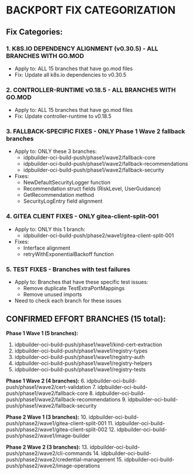 # BACKPORT FIX CATEGORIZATION

## Fix Categories:

### 1. K8S.IO DEPENDENCY ALIGNMENT (v0.30.5) - ALL BRANCHES WITH GO.MOD
- Apply to: ALL 15 branches that have go.mod files
- Fix: Update all k8s.io dependencies to v0.30.5

### 2. CONTROLLER-RUNTIME v0.18.5 - ALL BRANCHES WITH GO.MOD
- Apply to: ALL 15 branches that have go.mod files  
- Fix: Update controller-runtime to v0.18.5

### 3. FALLBACK-SPECIFIC FIXES - ONLY Phase 1 Wave 2 fallback branches
- Apply to: ONLY these 3 branches:
  * idpbuilder-oci-build-push/phase1/wave2/fallback-core
  * idpbuilder-oci-build-push/phase1/wave2/fallback-recommendations  
  * idpbuilder-oci-build-push/phase1/wave2/fallback-security
- Fixes:
  * NewDefaultSecurityLogger function
  * Recommendation struct fields (RiskLevel, UserGuidance)
  * GetRecommendation method
  * SecurityLogEntry field alignment

### 4. GITEA CLIENT FIXES - ONLY gitea-client-split-001
- Apply to: ONLY this 1 branch:
  * idpbuilder-oci-build-push/phase2/wave1/gitea-client-split-001
- Fixes:
  * Interface alignment
  * retryWithExponentialBackoff function

### 5. TEST FIXES - Branches with test failures
- Apply to: Branches that have these specific test issues:
  * Remove duplicate TestExtraPortMappings
  * Remove unused imports
- Need to check each branch for these issues

## CONFIRMED EFFORT BRANCHES (15 total):

**Phase 1 Wave 1 (5 branches):**
1. idpbuilder-oci-build-push/phase1/wave1/kind-cert-extraction
2. idpbuilder-oci-build-push/phase1/wave1/registry-types
3. idpbuilder-oci-build-push/phase1/wave1/registry-auth
4. idpbuilder-oci-build-push/phase1/wave1/registry-helpers
5. idpbuilder-oci-build-push/phase1/wave1/registry-tests

**Phase 1 Wave 2 (4 branches):**
6. idpbuilder-oci-build-push/phase1/wave2/cert-validation
7. idpbuilder-oci-build-push/phase1/wave2/fallback-core
8. idpbuilder-oci-build-push/phase1/wave2/fallback-recommendations
9. idpbuilder-oci-build-push/phase1/wave2/fallback-security

**Phase 2 Wave 1 (3 branches):**
10. idpbuilder-oci-build-push/phase2/wave1/gitea-client-split-001
11. idpbuilder-oci-build-push/phase2/wave1/gitea-client-split-002
12. idpbuilder-oci-build-push/phase2/wave1/image-builder

**Phase 2 Wave 2 (3 branches):**
13. idpbuilder-oci-build-push/phase2/wave2/cli-commands
14. idpbuilder-oci-build-push/phase2/wave2/credential-management
15. idpbuilder-oci-build-push/phase2/wave2/image-operations

